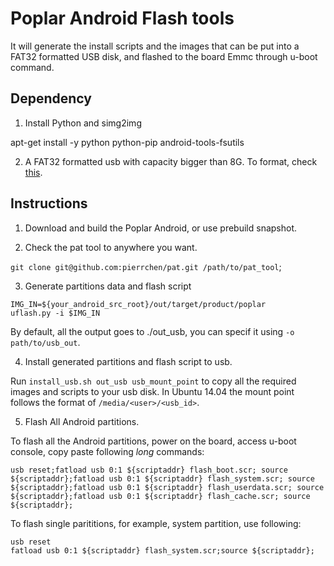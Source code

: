 # Poplar Android Flash tools

It will generate the install scripts and the images that can be put into a FAT32 formatted USB disk, and flashed to the board Emmc through u-boot command.

## Dependency

1. Install Python and simg2img

apt-get install -y python python-pip android-tools-fsutils

2. A FAT32 formatted usb with capacity bigger than 8G. To format, check [this](https://askubuntu.com/questions/22381/how-to-format-a-usb-flash-drive).

## Instructions

1. Download and build the Poplar Android, or use prebuild snapshot.

2. Check the pat tool to anywhere you want. 

`git clone git@github.com:pierrchen/pat.git /path/to/pat_tool`;

3. Generate partitions data and flash script

```
IMG_IN=${your_android_src_root}/out/target/product/poplar
uflash.py -i $IMG_IN
```

By default, all the output goes to ./out_usb, you can specif it using `-o path/to/usb_out`.

4. Install generated partitions and flash script to usb.

Run `install_usb.sh out_usb usb_mount_point` to copy all the required images and scripts to your usb disk. In Ubuntu 14.04 the mount point follows the format of `/media/<user>/<usb_id>`.

5. Flash All Android partitions.
 
To flash all the Android partitions, power on the board, access u-boot console, copy paste following *long* commands:

```
usb reset;fatload usb 0:1 ${scriptaddr} flash_boot.scr; source ${scriptaddr};fatload usb 0:1 ${scriptaddr} flash_system.scr; source ${scriptaddr};fatload usb 0:1 ${scriptaddr} flash_userdata.scr; source ${scriptaddr};fatload usb 0:1 ${scriptaddr} flash_cache.scr; source ${scriptaddr};
```

To flash single parititions, for example, system partition, use following:

```
usb reset
fatload usb 0:1 ${scriptaddr} flash_system.scr;source ${scriptaddr};
```
